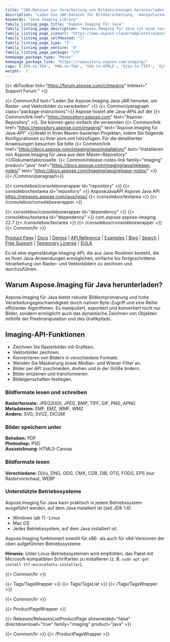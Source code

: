 ```yaml
---
title: "JAR-Dateien zur Verarbeitung von Bildzeichnungen herunterladen | Aspose.Imaging"
description: "Laden Sie JAR-Dateien für Bildverarbeitung, -manipulation und -konvertierung herunter. Unterstützt Maskierung, Filter, Schräglagenkorrektur, Matrixtransformation, Formen, Dithering und Vektoren."
keywords: "Java Imaging Library"
family_listing_page_title: "Aspose.Imaging für Java"
family_listing_page_description: "Aspose.Imaging für Java ist eine leistungsstarke und gut dokumentierte Imaging-API, die Entwicklern die flexibelste Gruppe von Bildverarbeitungsroutinen bietet, um Bilder in ihren Java-Anwendungen zu erstellen, zu manipulieren, zu speichern und zu konvertieren, ohne dass ein Bildeditor erforderlich ist ."
family_listing_page_iconurl: "https://www.aspose.cloud/templates/aspose/App_Themes/V3/images/imaging/272x272/aspose_imaging-for-java-min.png"
family_listing_page_selfHosted: "1"
family_listing_page_type: "1"
family_listing_page_venture: "4"
family_listing_page_package: "23"
homepage_package_type: "Maven"
homepage_package_link: "https://repository.aspose.com/imaging/"
tags: ['JPG-to-TGA', 'PNG-to-TGA', 'SVG-to-HTML5', 'DjVu-to-TIFF', 'DjVu-to-PDF', 'DNG-to-JPEG', 'image-to-PSD', 'PSD-to-JPG', 'image-to-PSD', 'WMF-to-PNG']
weight:  2
---
```


{{< dbToolbar link="https://forum.aspose.com/c/imaging" linktext=" Support Forum " >}}

{{< Common/h3 text="Laden Sie Aspose.Imaging Java JAR herunter, um Raster- und Vektorbilder zu verarbeiten"  >}}
{{< Common/paragraph class="package-instructions">}}
Aspose hostet alle Java-APIs auf der
{{< Common/link href="https://repository.aspose.com" text="Aspose-Repository"  >}}. Sie können ganz einfach die verwenden
{{< Common/link href="https://repository.aspose.com/imaging/" text="Aspose.Imaging für Java-API"  >}}direkt in Ihren Maven-basierten Projekten, indem Sie folgende Konfigurationen zu Ihrer pom.xml hinzufügen. Für die detaillierten Anweisungen besuchen Sie bitte
{{< Common/link href="https://docs.aspose.com/imaging/java/installation/" text="Installieren von Aspose.Imaging für Java aus dem Maven-Repository"  >}}Dokumentationsseite.
{{< Common/release-notes-link family="imaging" product="java" href="https://docs.aspose.com/imaging/java/release-notes/" text="https://docs.aspose.com/imaging/java/release-notes/"  >}}
{{< /Common/paragraph>}}

{{< consolebox/consoleboxwrapper id="repository" >}}
   {{< consolebox/textarea id="repository" >}} 
      <repository>
      <id>AsposeJavaAPI</id>
      <name>Aspose Java API</name>
      <url>https://releases.aspose.com/java/repo/</url>
      </repository> 
   {{< /consolebox/textarea >}}
{{< /consolebox/consoleboxwrapper >}}

{{< consolebox/consoleboxwrapper id="dependency" >}}
   {{< consolebox/textarea id="dependency" >}}
      <dependency>
      <groupId>com.aspose</groupId>
      <artifactId>aspose-imaging</artifactId>
      <version>22.7</version>
      </dependency>
   {{< /consolebox/textarea >}}
{{< /consolebox/consoleboxwrapper >}}
{{< Common/hr >}}

[Product Page](https://products.aspose.com/imaging/java) | [Docs](https://docs.aspose.com/imaging/java/) | [Demos](https://products.aspose.app/imaging/family) | [API Reference](https://reference.aspose.com/imaging/java) | [Examples](https://github.com/aspose-imaging/Aspose.Imaging-for-Java) | [Blog](https://blog.aspose.com/category/imaging/) | [Search](https://search.aspose.com/) | [Free Support](https://forum.aspose.com/c/imaging) | [Temporary License](https://purchase.aspose.com/temporary-license) | [EULA](https://about.aspose.com/legal/eula/)

Es ist eine eigenständige Imaging-API, die aus Java-Routinen besteht, die es Ihren Java-Anwendungen ermöglichen, einfache bis fortgeschrittene Verarbeitung von Raster- und Vektorbildern zu zeichnen und durchzuführen.

## Warum Aspose.Imaging für Java herunterladen?

Aspose.Imaging für Java bietet robuste Bildkomprimierung und hohe Verarbeitungsgeschwindigkeit durch nativen Byte-Zugriff und eine Reihe effizienter Algorithmen. Es manipuliert, exportiert und konvertiert nicht nur Bilder, sondern ermöglicht auch das dynamische Zeichnen von Objekten mithilfe der Pixelmanipulation und des Grafikpfads.

## Imaging-API-Funktionen

- Zeichnen Sie Rasterbilder mit Grafiken.
- Vektorbilder zeichnen.
- Konvertieren von Bildern in verschiedene Formate.
- Wenden Sie Maskierung sowie Median- und Wiener-Filter an.
- Bilder per API zuschneiden, drehen und in der Größe ändern.
- Bilder entzerren und transformieren.
- Bildeigenschaften festlegen.

### Bildformate lesen und schreiben

**Rasterformate:** JPEG2000, JPEG, BMP, TIFF, GIF, PNG, APNG\
**Metadateien:** EMF, EMZ, WMF, WMZ\
**Andere:** SVG, SVGZ, DICOM

### Bilder speichern unter

**Behoben:** PDF\
**Photoshop:** PSD\
**Auszeichnung:** HTML5-Canvas

### Bildformate lesen

**Verschiedene:** DjVu, DNG, ODG, CMX, CDR, DIB, OTG, FODG, EPS (nur Rastervorschau), WEBP

### Unterstützte Betriebssysteme

Aspose.Imaging für Java kann praktisch in jedem Betriebssystem ausgeführt werden, auf dem Java installiert ist (seit JDK 1.6)

- Windows (ab 7)
-Linux
- Mac OS
- Jedes Betriebssystem, auf dem Java installiert ist.

Aspose.Imaging funktioniert sowohl für x86- als auch für x64-Versionen der oben aufgeführten Betriebssysteme.

**Hinweis:** Unter Linux-Betriebssystemen wird empfohlen, das Paket mit Microsoft-kompatiblen Schriftarten zu installieren (z. B. `sudo apt-get install ttf-mscorefonts-installer`).

{{< Common/hr >}}

{{< Tags/TagsWrapper >}}
 {{< Tags/TagsList >}}
{{< /Tags/TagsWrapper >}}

{{< Common/hr >}}

{{< ProductPageWrapper >}}
<!-- ReleasesListProductPage-->
   {{< Releases/ReleasesListProductPage shownested="false"  directdownload="true" family="imaging" product="java" >}}
<!-- /ReleasesListProductPage-->
{{< Common/hr >}}
{{< /ProductPageWrapper >}}

